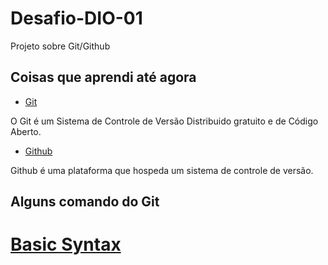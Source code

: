 # Desafio-DIO-01
Projeto sobre Git/Github

## Coisas que aprendi até agora
- [Git](https://git-scm.com/)

O Git é um Sistema de Controle de Versão Distribuido gratuito e de Código Aberto.

- [Github](https://github.com/)

Github é uma plataforma que hospeda um sistema de controle de versão.

## Alguns comando do Git 

# [Basic Syntax](https://www.markdownguide.org/basic-syntax/)



